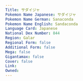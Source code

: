 ```yaml
---
﻿Title: サダイジャ
Pokemon Name Japanese: サダイジャ
Pokemon Name German: Sanaconda
Pokemon Name English: Sandaconda
Language Card: Japanese
National Dex Number: 844
Region: Galar
Regional Form: false
Additional Form: false
Mega: false
Gigantamax: false
Cover: false
Link: 
Owned: 
---
```

